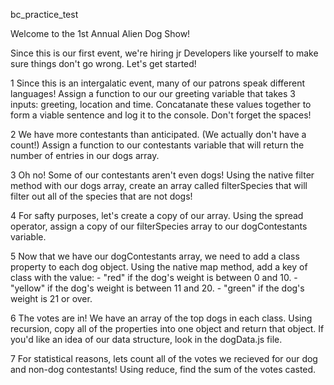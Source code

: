 bc_practice_test

Welcome to the 1st Annual Alien Dog Show!

Since this is our first event, we're hiring jr Developers like yourself to make sure things don't go wrong. Let's get started!

1    Since this is an intergalatic event, many of our patrons speak different languages! Assign a function to our our greeting variable that takes 3 inputs: greeting, location and time. Concatanate these values together to form a viable sentence and log it to the console. Don't forget the spaces!

2    We have more contestants than anticipated. (We actually don't have a count!) Assign a function to our contestants variable that will return the number of entries in our dogs array.

3    Oh no! Some of our contestants aren't even dogs! Using the native filter method with our dogs array, create an array called filterSpecies that will filter out all of the species that are not dogs!

4    For safty purposes, let's create a copy of our array. Using the spread operator, assign a copy of our filterSpecies array to our dogContestants variable.

5    Now that we have our dogContestants array, we need to add a class property to each dog object. Using the native map method, add a key of class with the value: - "red" if the dog's weight is between 0 and 10. - "yellow" if the dog's weight is between 11 and 20. - "green" if the dog's weight is 21 or over.

6    The votes are in! We have an array of the top dogs in each class. Using recursion, copy all of the properties into one object and return that object. If you'd like an idea of our data structure, look in the dogData.js file.

7   For statistical reasons, lets count all of the votes we recieved for our dog and non-dog contestants! Using reduce, find the sum of the votes casted.
